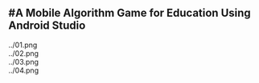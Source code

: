 #A Mobile Algorithm Game for Education Using Android Studio  
---
../01.png  
../02.png  
../03.png  
../04.png  

